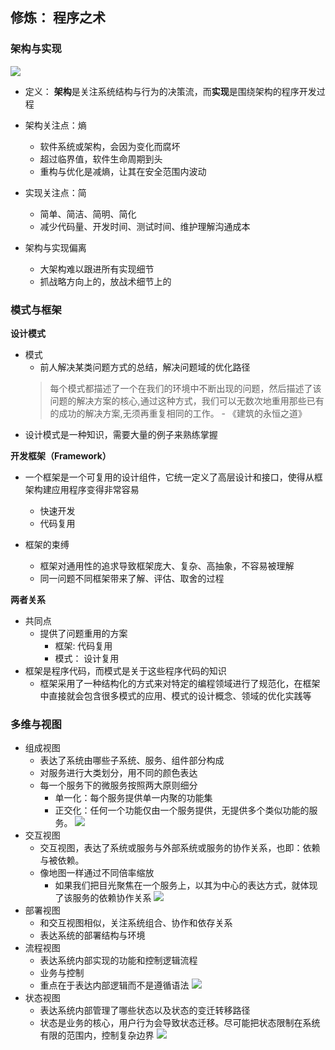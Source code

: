 ## 修炼： 程序之术

### 架构与实现

![](https://static001.geekbang.org/resource/image/9c/5b/9cf03e6bdb195f8eca40386e297e0d5b.png)

* 定义： **架构**是关注系统结构与行为的决策流，而**实现**是围绕架构的程序开发过程

* 架构关注点：熵
    * 软件系统或架构，会因为变化而腐坏
    * 超过临界值，软件生命周期到头
    * 重构与优化是减熵，让其在安全范围内波动
* 实现关注点：简
    * 简单、简洁、简明、简化
    * 减少代码量、开发时间、测试时间、维护理解沟通成本

* 架构与实现偏离
    * 大架构难以跟进所有实现细节
    * 抓战略方向上的，放战术细节上的

### 模式与框架

**设计模式**

* 模式
    * 前人解决某类问题方式的总结，解决问题域的优化路径
    > 每个模式都描述了一个在我们的环境中不断出现的问题，然后描述了该问题的解决方案的核心,通过这种方式，我们可以无数次地重用那些已有的成功的解决方案,无须再重复相同的工作。 - 《建筑的永恒之道》
* 设计模式是一种知识，需要大量的例子来熟练掌握
    
**开发框架（Framework）**

* 一个框架是一个可复用的设计组件，它统一定义了高层设计和接口，使得从框架构建应用程序变得非常容易
    * 快速开发
    * 代码复用

* 框架的束缚
    * 框架对通用性的追求导致框架庞大、复杂、高抽象，不容易被理解
    * 同一问题不同框架带来了解、评估、取舍的过程

**两者关系**

* 共同点
    * 提供了问题重用的方案
        * 框架: 代码复用
        * 模式： 设计复用
* 框架是程序代码，而模式是关于这些程序代码的知识
    * 框架采用了一种结构化的方式来对特定的编程领域进行了规范化，在框架中直接就会包含很多模式的应用、模式的设计概念、领域的优化实践等

### 多维与视图

* 组成视图
    * 表达了系统由哪些子系统、服务、组件部分构成
    * 对服务进行大类划分，用不同的颜色表达
    * 每一个服务下的微服务按照两大原则细分
        * 单一化：每个服务提供单一内聚的功能集
        * 正交化：任何一个功能仅由一个服务提供，无提供多个类似功能的服务。
    ![](https://static001.geekbang.org/resource/image/a0/d9/a075c277981b3e56c347dc05591f18d9.png)
* 交互视图
    * 交互视图，表达了系统或服务与外部系统或服务的协作关系，也即：依赖与被依赖。
    * 像地图一样通过不同倍率缩放
        * 如果我们把目光聚焦在一个服务上，以其为中心的表达方式，就体现了该服务的依赖协作关系
    ![](https://static001.geekbang.org/resource/image/4b/f4/4bf63fcd735af78c2258c1ddd8cde0f4.png)
* 部署视图
    * 和交互视图相似，关注系统组合、协作和依存关系
    * 表达系统的部署结构与环境
* 流程视图
    * 表达系统内部实现的功能和控制逻辑流程
    * 业务与控制
    * 重点在于表达内部逻辑而不是遵循语法
    ![](https://static001.geekbang.org/resource/image/2b/2c/2b8ea4c772c314e3bb7b246501bea32c.png)
* 状态视图
    * 表达系统内部管理了哪些状态以及状态的变迁转移路径
    * 状态是业务的核心，用户行为会导致状态迁移。尽可能把状态限制在系统有限的范围内，控制复杂边界
    ![](https://static001.geekbang.org/resource/image/6b/c3/6bbb1c9be59fcd472efd77d89cb057c3.png)